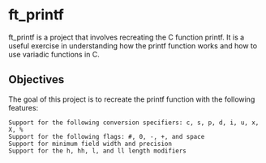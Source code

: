 # ft_printf
ft_printf is a project that involves recreating the C function printf. It is a useful exercise in understanding how the printf function works and how to use variadic functions in C.

## Objectives
The goal of this project is to recreate the printf function with the following features:

```
Support for the following conversion specifiers: c, s, p, d, i, u, x, X, %
Support for the following flags: #, 0, -, +, and space
Support for minimum field width and precision
Support for the h, hh, l, and ll length modifiers
```
